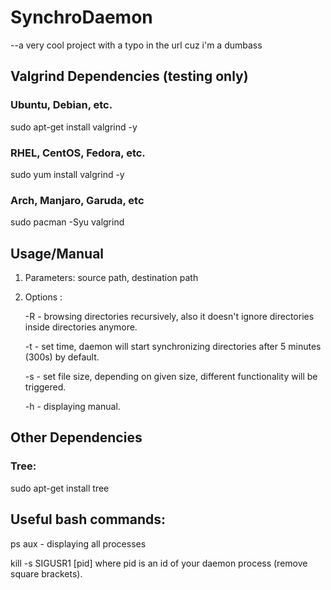 # SynchroDaemon
--a very cool project with a typo in the url cuz i'm a dumbass


## Valgrind Dependencies (testing only)
### Ubuntu, Debian, etc.
sudo apt-get install valgrind -y  
### RHEL, CentOS, Fedora, etc.
sudo yum install valgrind -y
### Arch, Manjaro, Garuda, etc
sudo pacman -Syu valgrind

## Usage/Manual
1. Parameters: source path, destination path
2. Options :

      -R - browsing directories recursively, also it doesn't ignore directories inside directories anymore.
      
      -t - set time, daemon will start synchronizing directories after 5 minutes (300s) by default.
      
      -s - set file size, depending on given size, different functionality will be triggered.
      
      -h - displaying manual.
      
## Other Dependencies
### Tree:
sudo apt-get install tree
      
## Useful bash commands:

ps aux - displaying all processes

kill -s SIGUSR1 [pid] where pid is an id of your daemon process (remove square brackets).
